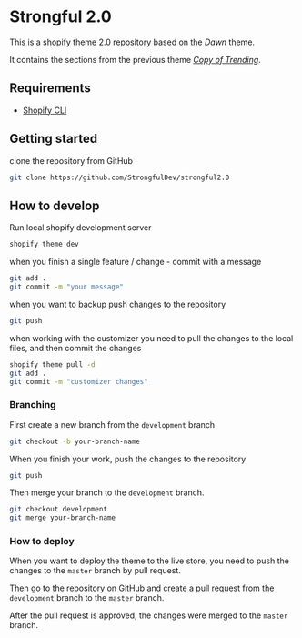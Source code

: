 # Strongful 2.0

This is a shopify theme 2.0 repository based on the *Dawn* theme.

It contains the sections from the previous theme
*[Copy of Trending](https://strongfulclothing.myshopify.com/admin/themes/130172616844)*.

## Requirements

- [Shopify CLI](https://github.com/Shopify/cli)

## Getting started

clone the repository from GitHub

```bash
git clone https://github.com/StrongfulDev/strongful2.0
```

## How to develop

Run local shopify development server

```bash
shopify theme dev
```

when you finish a single feature / change - commit with a message

```bash
git add .
git commit -m "your message"
```

when you want to backup push changes to the repository

```bash
git push
```

when working with the customizer you need to pull the changes to the local files, and then commit
the changes

```bash
shopify theme pull -d
git add .
git commit -m "customizer changes"
```

### Branching

First create a new branch from the `development` branch

```bash
git checkout -b your-branch-name
```

When you finish your work, push the changes to the repository

```bash
git push
```

Then merge your branch to the `development` branch.

```bash
git checkout development
git merge your-branch-name
```

### How to deploy

When you want to deploy the theme to the live store, you need to push the changes to the `master`
branch by pull request.

Then go to the repository on GitHub and create a pull request from the `development` branch to the `master` branch.

After the pull request is approved, the changes were merged to the `master` branch.
